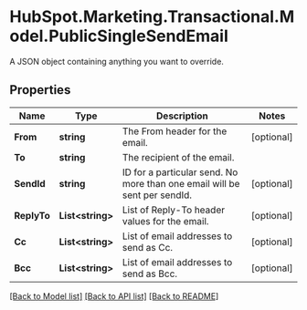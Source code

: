 # HubSpot.Marketing.Transactional.Model.PublicSingleSendEmail
A JSON object containing anything you want to override.

## Properties

Name | Type | Description | Notes
------------ | ------------- | ------------- | -------------
**From** | **string** | The From header for the email. | [optional] 
**To** | **string** | The recipient of the email. | 
**SendId** | **string** | ID for a particular send. No more than one email will be sent per sendId. | [optional] 
**ReplyTo** | **List&lt;string&gt;** | List of Reply-To header values for the email. | [optional] 
**Cc** | **List&lt;string&gt;** | List of email addresses to send as Cc. | [optional] 
**Bcc** | **List&lt;string&gt;** | List of email addresses to send as Bcc. | [optional] 

[[Back to Model list]](../README.md#documentation-for-models) [[Back to API list]](../README.md#documentation-for-api-endpoints) [[Back to README]](../README.md)

